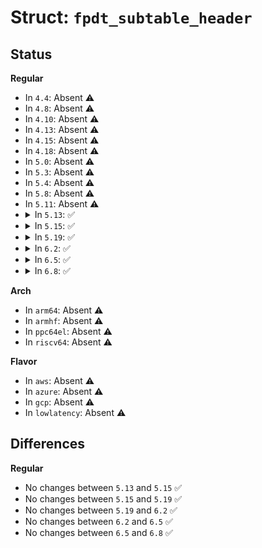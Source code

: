 # Struct: <code>fpdt_subtable_header</code>

## Status
<b>Regular</b>
<ul>
<li>
In <code>4.4</code>: Absent ⚠️
</li>
<li>
In <code>4.8</code>: Absent ⚠️
</li>
<li>
In <code>4.10</code>: Absent ⚠️
</li>
<li>
In <code>4.13</code>: Absent ⚠️
</li>
<li>
In <code>4.15</code>: Absent ⚠️
</li>
<li>
In <code>4.18</code>: Absent ⚠️
</li>
<li>
In <code>5.0</code>: Absent ⚠️
</li>
<li>
In <code>5.3</code>: Absent ⚠️
</li>
<li>
In <code>5.4</code>: Absent ⚠️
</li>
<li>
In <code>5.8</code>: Absent ⚠️
</li>
<li>
In <code>5.11</code>: Absent ⚠️
</li>
<li>
<details>
<summary>In <code>5.13</code>: ✅</summary>

```c
struct fpdt_subtable_header {
    u32 signature;
    u32 length;
};
```
</details>
</li>
<li>
<details>
<summary>In <code>5.15</code>: ✅</summary>

```c
struct fpdt_subtable_header {
    u32 signature;
    u32 length;
};
```
</details>
</li>
<li>
<details>
<summary>In <code>5.19</code>: ✅</summary>

```c
struct fpdt_subtable_header {
    u32 signature;
    u32 length;
};
```
</details>
</li>
<li>
<details>
<summary>In <code>6.2</code>: ✅</summary>

```c
struct fpdt_subtable_header {
    u32 signature;
    u32 length;
};
```
</details>
</li>
<li>
<details>
<summary>In <code>6.5</code>: ✅</summary>

```c
struct fpdt_subtable_header {
    u32 signature;
    u32 length;
};
```
</details>
</li>
<li>
<details>
<summary>In <code>6.8</code>: ✅</summary>

```c
struct fpdt_subtable_header {
    u32 signature;
    u32 length;
};
```
</details>
</li>
</ul>
<b>Arch</b>
<ul>
<li>
In <code>arm64</code>: Absent ⚠️
</li>
<li>
In <code>armhf</code>: Absent ⚠️
</li>
<li>
In <code>ppc64el</code>: Absent ⚠️
</li>
<li>
In <code>riscv64</code>: Absent ⚠️
</li>
</ul>
<b>Flavor</b>
<ul>
<li>
In <code>aws</code>: Absent ⚠️
</li>
<li>
In <code>azure</code>: Absent ⚠️
</li>
<li>
In <code>gcp</code>: Absent ⚠️
</li>
<li>
In <code>lowlatency</code>: Absent ⚠️
</li>
</ul>

## Differences
<b>Regular</b>
<ul>
<li>
No changes between <code>5.13</code> and <code>5.15</code> ✅
</li>
<li>
No changes between <code>5.15</code> and <code>5.19</code> ✅
</li>
<li>
No changes between <code>5.19</code> and <code>6.2</code> ✅
</li>
<li>
No changes between <code>6.2</code> and <code>6.5</code> ✅
</li>
<li>
No changes between <code>6.5</code> and <code>6.8</code> ✅
</li>
</ul>
